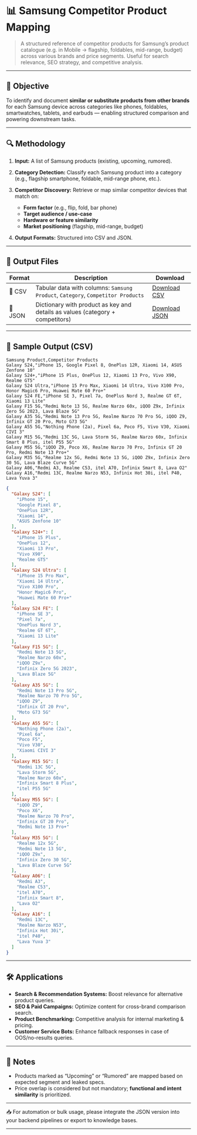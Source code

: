 # 📊 Samsung Competitor Product Mapping

> A structured reference of competitor products for Samsung’s product catalogue (e.g. in Mobile -> flagship, foldables, mid-range, budget) across various brands and price segments. Useful for search relevance, SEO strategy, and competitive analysis.

---

## 🧠 Objective

To identify and document **similar or substitute products from other brands** for each Samsung device across categories like phones, foldables, smartwatches, tablets, and earbuds — enabling structured comparison and powering downstream tasks.

---

## 🔍 Methodology

1. **Input:** A list of Samsung products (existing, upcoming, rumored).
2. **Category Detection:** Classify each Samsung product into a category (e.g., flagship smartphone, foldable, mid-range phone, etc.).
3. **Competitor Discovery:** Retrieve or map similar competitor devices that match on:

   * **Form factor** (e.g., flip, fold, bar phone)
   * **Target audience / use-case**
   * **Hardware or feature similarity**
   * **Market positioning** (flagship, mid-range, budget)
4. **Output Formats:** Structured into CSV and JSON.

---

## 📁 Output Files

| Format  | Description                                                                     | Download                                                           |
| ------- | ------------------------------------------------------------------------------- | ------------------------------------------------------------------ |
| 📄 CSV  | Tabular data with columns: `Samsung Product`, `Category`, `Competitor Products` | [Download CSV]()   |
| 📄 JSON | Dictionary with product as key and details as values (category + competitors)   | [Download JSON]() |

---

## 🧾 Sample Output (CSV)

```csv
Samsung Product,Competitor Products
Galaxy S24,"iPhone 15, Google Pixel 8, OnePlus 12R, Xiaomi 14, ASUS Zenfone 10"
Galaxy S24+,"iPhone 15 Plus, OnePlus 12, Xiaomi 13 Pro, Vivo X90, Realme GT5"
Galaxy S24 Ultra,"iPhone 15 Pro Max, Xiaomi 14 Ultra, Vivo X100 Pro, Honor Magic6 Pro, Huawei Mate 60 Pro+"
Galaxy S24 FE,"iPhone SE 3, Pixel 7a, OnePlus Nord 3, Realme GT 6T, Xiaomi 13 Lite"
Galaxy F15 5G,"Redmi Note 13 5G, Realme Narzo 60x, iQOO Z9x, Infinix Zero 5G 2023, Lava Blaze 5G"
Galaxy A35 5G,"Redmi Note 13 Pro 5G, Realme Narzo 70 Pro 5G, iQOO Z9, Infinix GT 20 Pro, Moto G73 5G"
Galaxy A55 5G,"Nothing Phone (2a), Pixel 6a, Poco F5, Vivo V30, Xiaomi CIVI 3"
Galaxy M15 5G,"Redmi 13C 5G, Lava Storm 5G, Realme Narzo 60x, Infinix Smart 8 Plus, itel P55 5G"
Galaxy M55 5G,"iQOO Z9, Poco X6, Realme Narzo 70 Pro, Infinix GT 20 Pro, Redmi Note 13 Pro+"
Galaxy M35 5G,"Realme 12x 5G, Redmi Note 13 5G, iQOO Z9x, Infinix Zero 30 5G, Lava Blaze Curve 5G"
Galaxy A06,"Redmi A3, Realme C53, itel A70, Infinix Smart 8, Lava O2"
Galaxy A16,"Redmi 13C, Realme Narzo N53, Infinix Hot 30i, itel P40, Lava Yuva 3"

```
```json
{
  "Galaxy S24": [
    "iPhone 15",
    "Google Pixel 8",
    "OnePlus 12R",
    "Xiaomi 14",
    "ASUS Zenfone 10"
  ],
  "Galaxy S24+": [
    "iPhone 15 Plus",
    "OnePlus 12",
    "Xiaomi 13 Pro",
    "Vivo X90",
    "Realme GT5"
  ],
  "Galaxy S24 Ultra": [
    "iPhone 15 Pro Max",
    "Xiaomi 14 Ultra",
    "Vivo X100 Pro",
    "Honor Magic6 Pro",
    "Huawei Mate 60 Pro+"
  ],
  "Galaxy S24 FE": [
    "iPhone SE 3",
    "Pixel 7a",
    "OnePlus Nord 3",
    "Realme GT 6T",
    "Xiaomi 13 Lite"
  ],
  "Galaxy F15 5G": [
    "Redmi Note 13 5G",
    "Realme Narzo 60x",
    "iQOO Z9x",
    "Infinix Zero 5G 2023",
    "Lava Blaze 5G"
  ],
  "Galaxy A35 5G": [
    "Redmi Note 13 Pro 5G",
    "Realme Narzo 70 Pro 5G",
    "iQOO Z9",
    "Infinix GT 20 Pro",
    "Moto G73 5G"
  ],
  "Galaxy A55 5G": [
    "Nothing Phone (2a)",
    "Pixel 6a",
    "Poco F5",
    "Vivo V30",
    "Xiaomi CIVI 3"
  ],
  "Galaxy M15 5G": [
    "Redmi 13C 5G",
    "Lava Storm 5G",
    "Realme Narzo 60x",
    "Infinix Smart 8 Plus",
    "itel P55 5G"
  ],
  "Galaxy M55 5G": [
    "iQOO Z9",
    "Poco X6",
    "Realme Narzo 70 Pro",
    "Infinix GT 20 Pro",
    "Redmi Note 13 Pro+"
  ],
  "Galaxy M35 5G": [
    "Realme 12x 5G",
    "Redmi Note 13 5G",
    "iQOO Z9x",
    "Infinix Zero 30 5G",
    "Lava Blaze Curve 5G"
  ],
  "Galaxy A06": [
    "Redmi A3",
    "Realme C53",
    "itel A70",
    "Infinix Smart 8",
    "Lava O2"
  ],
  "Galaxy A16": [
    "Redmi 13C",
    "Realme Narzo N53",
    "Infinix Hot 30i",
    "itel P40",
    "Lava Yuva 3"
  ]
}
```
---

## 🛠️ Applications

* **Search & Recommendation Systems:** Boost relevance for alternative product queries.
* **SEO & Paid Campaigns:** Optimize content for cross-brand comparison search.
* **Product Benchmarking:** Competitive analysis for internal marketing & pricing.
* **Customer Service Bots:** Enhance fallback responses in case of OOS/no-results queries.

---

## 📌 Notes

* Products marked as “Upcoming” or “Rumored” are mapped based on expected segment and leaked specs.
* Price overlap is considered but not mandatory; **functional and intent similarity** is prioritized.

---

📥 For automation or bulk usage, please integrate the JSON version into your backend pipelines or export to knowledge bases.

---

